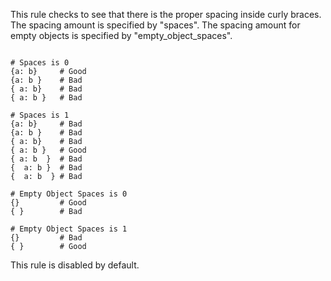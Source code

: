 This rule checks to see that there is the proper spacing inside
curly braces. The spacing amount is specified by "spaces".
The spacing amount for empty objects is specified by
"empty_object_spaces".

<pre><code>
# Spaces is 0
{a: b}     # Good
{a: b }    # Bad
{ a: b}    # Bad
{ a: b }   # Bad

# Spaces is 1
{a: b}     # Bad
{a: b }    # Bad
{ a: b}    # Bad
{ a: b }   # Good
{ a: b  }  # Bad
{  a: b }  # Bad
{  a: b  } # Bad

# Empty Object Spaces is 0
{}         # Good
{ }        # Bad

# Empty Object Spaces is 1
{}         # Bad
{ }        # Good
</code></pre>

This rule is disabled by default.